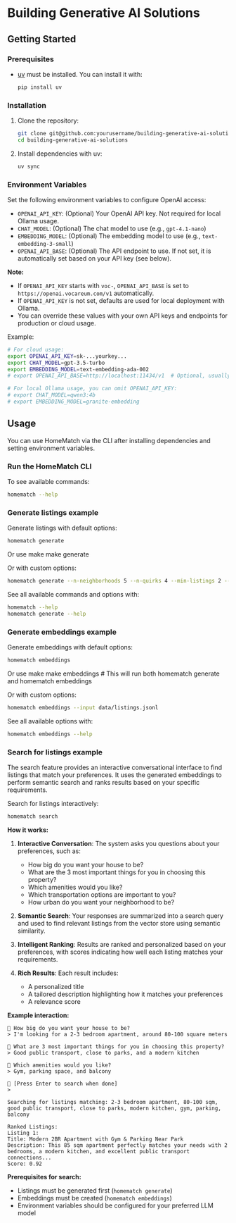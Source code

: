 # Building Generative AI Solutions

## Getting Started

### Prerequisites
- [uv](https://github.com/astral-sh/uv) must be installed. You can install it with:
  ```sh
  pip install uv
  ```

### Installation
1. Clone the repository:
   ```sh
   git clone git@github.com:yourusername/building-generative-ai-solutions.git
   cd building-generative-ai-solutions
   ```
2. Install dependencies with uv:
   ```sh
   uv sync
   ```

### Environment Variables
Set the following environment variables to configure OpenAI access:
- `OPENAI_API_KEY`: (Optional) Your OpenAI API key. Not required for local Ollama usage.
- `CHAT_MODEL`: (Optional) The chat model to use (e.g., `gpt-4.1-nano`)
- `EMBEDDING_MODEL`: (Optional) The embedding model to use (e.g., `text-embedding-3-small`)
- `OPENAI_API_BASE`: (Optional) The API endpoint to use. If not set, it is automatically set based on your API key (see below).

**Note:**
- If `OPENAI_API_KEY` starts with `voc-`, `OPENAI_API_BASE` is set to `https://openai.vocareum.com/v1` automatically.
- If `OPENAI_API_KEY` is not set, defaults are used for local deployment with Ollama.
- You can override these values with your own API keys and endpoints for production or cloud usage.

Example:
```sh
# For cloud usage:
export OPENAI_API_KEY=sk-...yourkey...
export CHAT_MODEL=gpt-3.5-turbo
export EMBEDDING_MODEL=text-embedding-ada-002
# export OPENAI_API_BASE=http://localhost:11434/v1  # Optional, usually not needed

# For local Ollama usage, you can omit OPENAI_API_KEY:
# export CHAT_MODEL=qwen3:4b
# export EMBEDDING_MODEL=granite-embedding
```

## Usage

You can use HomeMatch via the CLI after installing dependencies and setting environment variables.

### Run the HomeMatch CLI

To see available commands:
```sh
homematch --help
```

### Generate listings example

Generate listings with default options:
```sh
homematch generate
```
Or use make
make generate

Or with custom options:
```sh
homematch generate --n-neighborhoods 5 --n-quirks 4 --min-listings 2 --max-listings 10 --output data/listings.jsonl
```

See all available commands and options with:
```sh
homematch --help
homematch generate --help
```

### Generate embeddings example

Generate embeddings with default options:
```sh
homematch embeddings
```
Or use make
make embeddings  # This will run both homematch generate and homematch embeddings

Or with custom options:
```sh
homematch embeddings --input data/listings.jsonl
```

See all available options with:
```sh
homematch embeddings --help
```

### Search for listings example

The search feature provides an interactive conversational interface to find listings that match your preferences. It uses the generated embeddings to perform semantic search and ranks results based on your specific requirements.

Search for listings interactively:
```sh
homematch search
```

**How it works:**

1. **Interactive Conversation**: The system asks you questions about your preferences, such as:
   - How big do you want your house to be?
   - What are the 3 most important things for you in choosing this property?
   - Which amenities would you like?
   - Which transportation options are important to you?
   - How urban do you want your neighborhood to be?

2. **Semantic Search**: Your responses are summarized into a search query and used to find relevant listings from the vector store using semantic similarity.

3. **Intelligent Ranking**: Results are ranked and personalized based on your preferences, with scores indicating how well each listing matches your requirements.

4. **Rich Results**: Each result includes:
   - A personalized title
   - A tailored description highlighting how it matches your preferences
   - A relevance score

**Example interaction:**
```
🤖 How big do you want your house to be?
> I'm looking for a 2-3 bedroom apartment, around 80-100 square meters

🤖 What are 3 most important things for you in choosing this property?
> Good public transport, close to parks, and a modern kitchen

🤖 Which amenities would you like?
> Gym, parking space, and balcony

🤖 [Press Enter to search when done]
>

Searching for listings matching: 2-3 bedroom apartment, 80-100 sqm, good public transport, close to parks, modern kitchen, gym, parking, balcony

Ranked Listings:
Listing 1:
Title: Modern 2BR Apartment with Gym & Parking Near Park
Description: This 85 sqm apartment perfectly matches your needs with 2 bedrooms, a modern kitchen, and excellent public transport connections...
Score: 0.92
```

**Prerequisites for search:**
- Listings must be generated first (`homematch generate`)
- Embeddings must be created (`homematch embeddings`)
- Environment variables should be configured for your preferred LLM model
